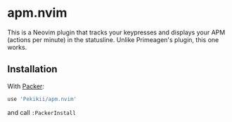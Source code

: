 # apm.nvim

This is a Neovim plugin that tracks your keypresses and displays your APM (actions per minute) in the statusline. Unlike Primeagen's plugin, this one works.

## Installation

With [Packer](https://github.com/wbthomason/packer.nvim):

```lua
use 'Pekikii/apm.nvim' 
```

and call `:PackerInstall`
